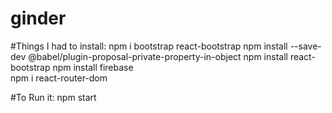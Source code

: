 # ginder

#Things I had to install:
npm i bootstrap react-bootstrap
npm install --save-dev @babel/plugin-proposal-private-property-in-object
npm install react-bootstrap
npm install firebase  
npm i react-router-dom

#To Run it:
npm start

